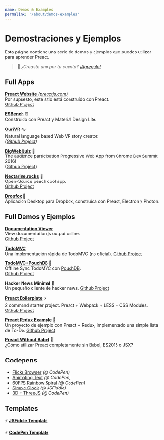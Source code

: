 ```yaml
---
name: Demos & Examples
permalink: '/about/demos-examples'
---
```


# Demostraciones y Ejemplos

Esta página contiene una serie de demos y ejemplos que puedes utilizar para aprender Preact.

> :information_desk_person: _¿Creaste uno por tu cuenta?
> [¡Agregalo!](https://github.com/developit/preact-www/blob/master/content/es/about/demos-examples.md)_


## Full Apps

[**Preact Website** _(preactjs.com)_](https://preactjs.com)  
Por supuesto, este sitio está construído con Preact.  
[Github Project](https://github.com/developit/preact-www)

**[ESBench](http://esbench.com)** :alarm_clock:  
Construido con Preact y Material Design Lite.

[**GuriVR**](https://gurivr.com) :eyeglasses:  
Natural language based Web VR story creator.  
_([Github Project](https://github.com/opennewslabs/guri-vr))_

[**BigWebQuiz**](https://bigwebquiz.com) :game_die:  
The audience participation Progressive Web App from Chrome Dev Summit 2016!  
([Github Project](https://github.com/jakearchibald/big-web-quiz))

**[Nectarine.rocks](http://nectarine.rocks)** :peach:  
Open-Source peach.cool app.  
[Github Project](https://github.com/developit/nectarine)

**[Dropfox](https://github.com/developit/dropfox)** :wolf:  
Aplicación Desktop para Dropbox, construída con Preact, Electron y Photon.


## Full Demos y Ejemplos

**[Documentation Viewer](https://documentation-viewer.firebaseapp.com)**  
View documentation.js output online.  
[Github Project](https://github.com/developit/documentation-viewer)

**[TodoMVC](http://developit.github.io/preact-todomvc/)**  
Una implementación rápida de TodoMVC (no oficial).
[Github Project](https://github.com/developit/preact-todomvc)

**[TodoMVC+PouchDB](http://katopz.github.io/preact-todomvc-pouchdb/)** :floppy_disk:  
Offline Sync TodoMVC con [PouchDB](https://pouchdb.com/).  
[Github Project](https://github.com/katopz/preact-todomvc-pouchdb)

**[Hacker News Minimal](https://developit.github.io/hn_minimal/)** :newspaper:  
Un pequeño cliente de hacker news.
[Github Project](https://github.com/developit/hn_minimal)

**[Preact Boilerplate](https://preact-boilerplate.surge.sh)** :zap:  
2 command starter project. Preact + Webpack + LESS + CSS Modules.  
[Github Project](https://github.com/developit/preact-boilerplate)

**[Preact Redux Example](https://preact-redux-example.surge.sh)** :repeat:  
Un proyecto de ejemplo con Preact + Redux, implementado una simple lista de To-Do.
[Github Project](https://github.com/developit/preact-redux-example)

**[Preact Without Babel](https://github.com/developit/preact-without-babel)** :horse:  
¿Cómo utilizar Preact completamente sin Babel, ES2015 o JSX?


## Codepens

- [Flickr Browser](http://codepen.io/developit/full/VvMZwK/) _(@ CodePen)_
- [Animating Text](http://codepen.io/developit/full/LpNOdm/) _(@ CodePen)_
- [60FPS Rainbow Spiral](http://codepen.io/developit/full/xGoagz/) _(@ CodePen)_
- [Simple Clock](http://jsfiddle.net/developit/u9m5x0L7/embedded/result,js/) _(@ JSFiddle)_
- [3D + ThreeJS](http://codepen.io/developit/pen/PPMNjd?editors=0010) _(@ CodePen)_

## Templates

:zap: [**JSFiddle Template**](https://jsfiddle.net/developit/rs6zrh5f/embedded/result/)

:zap: [**CodePen Template**](http://codepen.io/developit/pen/pgaROe?editors=0010)
